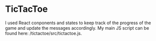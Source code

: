 # TicTacToe

I used React conponents and states to keep track of the progress of the game and update the messages accordingly. My main JS script can be found here: /tictactoe/src/tictactoe.js.


